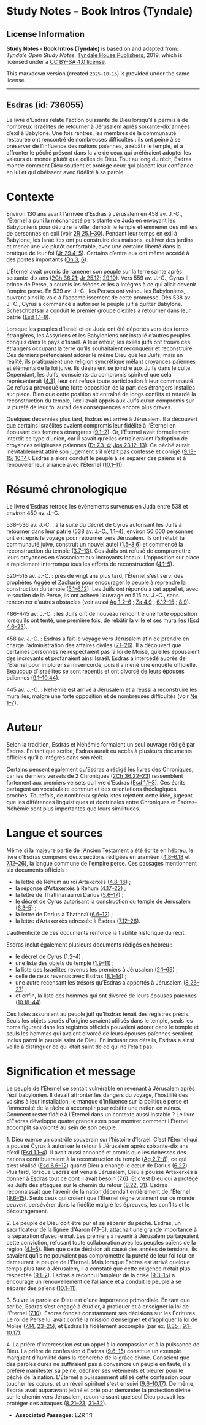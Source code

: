 # Study Notes - Book Intros (Tyndale)

## License Information

**Study Notes - Book Intros (Tyndale)** is based on and adapted from: _Tyndale Open Study Notes_, [Tyndale House Publishers](https://tyndaleopenresources.com/), 2019, which is licensed under a [CC BY-SA 4.0 license](https://creativecommons.org/licenses/by-sa/4.0/legalcode.en).

This markdown version (created `2025-10-16`) is provided under the same license.



--------------------------------

## Esdras (id: 736055)

Le livre d'Esdras relate l'action puissante de Dieu lorsqu’il a permis à de nombreux Israélites de retourner à Jérusalem après soixante\-dix années d’exil à Babylone. Une fois rentrés, les membres de la communauté restaurée ont rencontré de nombreuses difficultés : ils ont peiné à se préserver de l’influence des nations païennes, à rebâtir le temple, et à affronter le péché présent dans la vie de ceux qui préféraient adopter les valeurs du monde plutôt que celles de Dieu. Tout au long du récit, Esdras montre comment Dieu soutient et protège ceux qui placent leur confiance en lui et qui obéissent avec fidélité à sa parole.

Contexte
========

Environ 130 ans avant l’arrivée d’Esdras à Jérusalem en 458 av. J.\-C., l’Éternel a puni la méchanceté persistante de Juda en envoyant les Babyloniens pour détruire la ville, démolir le temple et emmener des milliers de personnes en exil (voir [2R 25\.1–30](https://ref.ly/2Kgs25:1-2Kgs25:30)). Pendant leur temps en exil à Babylone, les Israélites ont pu construire des maisons, cultiver des jardins et mener une vie plutôt confortable, avec une certaine liberté dans la pratique de leur foi ([Jr 29\.4–5](https://ref.ly/Jer29:4-Jer29:5)). Certains d’entre eux ont même accédé à des postes importants ([Dn 3](https://ref.ly/Dan3:1-Dan3:30), [6](https://ref.ly/Dan3:6)).

L’Éternel avait promis de ramener son peuple sur la terre sainte après soixante\-dix ans ([2Ch 36\.21](https://ref.ly/2Chr36:21); [Jr 25\.12](https://ref.ly/Jer25:12); [29\.10](https://ref.ly/Jer29:10)). Vers 559 av. J.\-C., Cyrus II, prince de Perse, a soumis les Mèdes et les a intégrés à ce qui allait devenir l’empire perse. En 539 av. J.\-C., les Perses ont vaincu les Babyloniens, ouvrant ainsi la voie à l’accomplissement de cette promesse. Dès 538 av. J.\-C., Cyrus a commencé à autoriser le peuple juif à quitter Babylone. Scheschbatsar a conduit le premier groupe d’exilés à retourner dans leur patrie ([Esd 1\.1–8](https://ref.ly/Ezra1:1-Ezra1:8)).

Lorsque les peuples d’Israël et de Juda ont été déportés vers des terres étrangères, les Assyriens et les Babyloniens ont installé d’autres peuples conquis dans le pays d’Israël. À leur retour, les exilés juifs ont trouvé ces étrangers occupant la terre qu’ils souhaitaient reconquérir et reconstruire. Ces derniers prétendaient adorer le même Dieu que les Juifs, mais en réalité, ils pratiquaient une religion syncrétique mêlant croyances païennes et éléments de la foi juive. Ils désiraient se joindre aux Juifs dans le culte. Cependant, les Juifs, conscients du compromis spirituel que cela représenterait ([4\.3](https://ref.ly/Ezra4:3)), leur ont refusé toute participation à leur communauté. Ce refus a provoqué une forte opposition de la part des étrangers installés sur place. Bien que cette position ait entraîné de longs conflits et retardé la reconstruction du temple, l’exil avait appris aux Juifs qu’un compromis sur la pureté de leur foi aurait des conséquences encore plus graves.

Quelques décennies plus tard, Esdras est arrivé à Jérusalem. Il a découvert que certains Israélites avaient compromis leur fidélité à l’Éternel en épousant des femmes étrangères ([9\.1–2](https://ref.ly/Ezra9:1-Ezra9:2)). Or, l’Éternel avait formellement interdit ce type d’union, car il savait qu’elles entraîneraient l’adoption de croyances religieuses païennes ([Dt 7\.3–4](https://ref.ly/Deut7:3-Deut7:4); [Jos 23\.12–13](https://ref.ly/Josh23:12-Josh23:13)). Ce péché aurait inévitablement attiré son jugement s’il n’était pas confessé et corrigé ([9\.13–15](https://ref.ly/Ezra9:13-Ezra9:15); [10\.14](https://ref.ly/Ezra10:14)). Esdras a alors conduit le peuple à se séparer des païens et à renouveler leur alliance avec l’Éternel ([10\.1–11](https://ref.ly/Ezra10:1-Ezra10:11)).

Résumé chronologique
====================

Le livre d’Esdras retrace les événements survenus en Juda entre 538 et environ 450 av. J.\-C.

538–536 av. J.‑C. : à la suite du décret de Cyrus autorisant les Juifs à retourner dans leur patrie (538 av. J.\-C., [1\.1–4](https://ref.ly/Ezra1:1-Ezra1:4)), environ 50 000 personnes ont entrepris le voyage pour retourner vers Jérusalem. Ils ont rétabli la communauté juive, construit un nouvel autel ([1\.5–3\.6](https://ref.ly/Ezra1:5-Ezra3:6)) et commencé la reconstruction du temple ([3\.7–13](https://ref.ly/Ezra3:7-Ezra3:13)). Ces Juifs ont refusé de compromettre leurs croyances en s’associant aux incroyants locaux. L’opposition sur place a rapidement interrompu tous les efforts de reconstruction ([4\.1–5](https://ref.ly/Ezra4:1-Ezra4:5)).

520–515 av. J.\-C. : près de vingt ans plus tard, l’Éternel s’est servi des prophètes Aggée et Zacharie pour encourager le peuple à reprendre la construction du temple ([5\.1–6\.12](https://ref.ly/Ezra5:1-Ezra6:12)). Les Juifs ont répondu à cet appel et, avec le soutien de la Perse, ils ont achevé l’ouvrage en 515 av. J.\-C., sans rencontrer d’autres obstacles (voir aussi [Ag 1\.2–6](https://ref.ly/Hag1:2-Hag1:6) ; [Za 4\.9](https://ref.ly/Zech4:9) ; [6\.12–15](https://ref.ly/Zech6:12-Zech6:15) ; [8\.9](https://ref.ly/Zech8:9)).

486–445 av. J.\-C. : les Juifs ont de nouveau rencontré une forte opposition lorsqu’ils ont tenté, une première fois, de rebâtir la ville et ses murailles ([Esd 4\.6–23](https://ref.ly/Ezra4:6-Ezra4:23)).

458 av. J.\-C. : Esdras a fait le voyage vers Jérusalem afin de prendre en charge l’administration des affaires civiles ([7\.1–26](https://ref.ly/Ezra7:1-Ezra7:26)). Il a découvert que certaines personnes ne respectaient pas la loi de Moïse, qu’elles épousaient des incroyants et profanaient ainsi Israël. Esdras a intercédé auprès de l’Éternel pour implorer sa miséricorde, puis il a mené une enquête officielle. Beaucoup d’Israélites se sont repentis et ont divorcé de leurs épouses païennes ([9\.1–10\.44](https://ref.ly/Ezra9:1-Ezra10:44)).

445 av. J.\-C. : Néhémie est arrivé à Jérusalem et a réussi à reconstruire les murailles, malgré une forte opposition et de nombreuses difficultés (voir [Né 1–7](https://ref.ly/Neh1:1-Neh7:73)).

Auteur
======

Selon la tradition, Esdras et Néhémie formaient un seul ouvrage rédigé par Esdras. En tant que scribe, Esdras aurait eu accès à plusieurs documents officiels qu’il a intégrés dans son récit.

Certains pensent également qu’Esdras a rédigé les livres des Chroniques, car les derniers versets de 2 Chroniques ([2Ch 36\.22–23](https://ref.ly/2Chr36:22-2Chr36:23)) ressemblent fortement aux premiers versets du livre d’Esdras ([Esd 1\.1–3](https://ref.ly/Ezra1:1-Ezra1:3)). Ces écrits partagent un vocabulaire commun et des orientations théologiques proches. Toutefois, de nombreux spécialistes rejettent cette idée, jugeant que les différences linguistiques et doctrinales entre Chroniques et Esdras–Néhémie sont plus importantes que leurs similitudes. 

Langue et sources
=================

Même si la majeure partie de l’Ancien Testament a été écrite en hébreu, le livre d’Esdras comprend deux sections rédigées en araméen ([4\.8–6\.18](https://ref.ly/Ezra4:8-Ezra6:18) et [7\.12–26](https://ref.ly/Ezra7:12-Ezra7:26)), la langue commune de l'empire perse. Ces passages mentionnent six documents officiels :

* la lettre de Rehum au roi Artaxerxès ([4\.8–16](https://ref.ly/Ezra4:8-Ezra4:16)) ;
* la réponse d’Artaxerxès à Rehum ([4\.17–22](https://ref.ly/Ezra4:17-Ezra4:22)) ;
* la lettre de Thathnaï au roi Darius ([5\.6–17](https://ref.ly/Ezra5:6-Ezra5:17)) ;
* le décret de Cyrus autorisant la construction du temple de Jérusalem ([6\.3–5](https://ref.ly/Ezra6:3-Ezra6:5)) ;
* la lettre de Darius à Thathnaï ([6\.6–12](https://ref.ly/Ezra6:6-Ezra6:12)) ;
* la lettre d’Artaxerxès adressée à Esdras ([7\.12–26](https://ref.ly/Ezra7:12-Ezra7:26)).

L’authenticité de ces documents renforce la fiabilité historique du récit.

Esdras inclut également plusieurs documents rédigés en hébreu : 

* le décret de Cyrus ([1\.2–4](https://ref.ly/Ezra1:2-Ezra1:4)) ;
* une liste des objets du temple ([1\.9–11](https://ref.ly/Ezra1:9-Ezra1:11)) ;
* la liste des Israélites revenus les premiers à Jérusalem ([2\.1–69](https://ref.ly/Ezra2:1-Ezra2:69)) ;
* celle de ceux revenus avec Esdras ([8\.1–14](https://ref.ly/Ezra8:1-Ezra8:14)) ;
* une autre recensant les trésors qu’Esdras a apportés à Jérusalem ([8\.26–27](https://ref.ly/Ezra8:26-Ezra8:27)) ;
* et enfin, la liste des hommes qui ont divorcé de leurs épouses païennes ([10\.18–44](https://ref.ly/Ezra10:18-Ezra10:44)).

Ces listes assuraient au peuple juif qu'Esdras tenait des registres précis. Seuls les objets sacrés d'origine seraient utilisés dans le temple, seuls les noms figurant dans les registres officiels pouvaient adorer dans le temple et seuls les hommes qui avaient divorcé de leurs épouses païennes seraient inclus parmi le peuple saint de Dieu. En incluant ces détails, Esdras a ainsi veillé à distinguer ce qui était saint de ce qui ne l’était pas.

Signification et message
========================

Le peuple de l’Éternel se sentait vulnérable en revenant à Jérusalem après l’exil babylonien. Il devait affronter les dangers du voyage, l’hostilité des voisins à leur installation, le manque d’influence sur la politique perse et l’immensité de la tâche à accomplir pour rebâtir une nation en ruines. Comment rester fidèle à l’Éternel dans un contexte aussi instable ? Le livre d’Esdras développe quatre grands axes pour montrer comment l’Éternel accomplit sa volonté au sein de son peuple.

1\. Dieu exerce un contrôle souverain sur l’histoire d’Israël. C’est l’Éternel qui a poussé Cyrus à autoriser le retour à Jérusalem après soixante\-dix ans d’exil ([Esd 1\.1–4](https://ref.ly/Ezra1:1-Ezra1:4)). Il avait aussi annoncé et promis que les richesses des nations contribueraient à la reconstruction du temple ([Ag 2\.7–8](https://ref.ly/Hag2:7-Hag2:8)), ce qui s’est réalisé ([Esd 6\.6–12](https://ref.ly/Ezra6:6-Ezra6:12)) quand Dieu a changé le cœur de Darius ([6\.22](https://ref.ly/Ezra6:22)). Plus tard, lorsque Esdras est venu à Jérusalem, Dieu a poussé Artaxerxès à donner à Esdras tout ce dont il avait besoin ([7\.6](https://ref.ly/Ezra7:6)). Et c'est Dieu qui a protégé les Juifs des attaques sur le chemin du retour ([8\.22](https://ref.ly/Ezra8:22), [31](https://ref.ly/Ezra8:31)). Esdras reconnaissait que l’avenir de la nation dépendait entièrement de l’Éternel ([9\.6–15](https://ref.ly/Ezra9:6-Ezra9:15)). Seuls ceux qui croient que l’Éternel règne vraiment sur ce monde peuvent persévérer dans la fidélité malgré les épreuves, les conflits et le découragement.

2\. Le peuple de Dieu doit être pur et se séparer du péché. Esdras, un sacrificateur de la lignée d'Aaron ([7\.1–5](https://ref.ly/Ezra7:1-Ezra7:5)), attachait une grande importance à la séparation d’avec le mal. Les premiers à revenir à Jérusalem partageaient cette conviction, refusant toute collaboration avec les peuples païens de la région ([4\.1–5](https://ref.ly/Ezra4:1-Ezra4:5)). Bien que cette décision ait causé des années de tensions, ils savaient qu’ils ne pouvaient pas compromettre la pureté de leur foi tout en demeurant le peuple de l’Éternel. Mais lorsque Esdras est arrivé quelque temps plus tard à Jérusalem, il a constaté que cette exigence n’était plus respectée ([9\.1–2](https://ref.ly/Ezra9:1-Ezra9:2)). Esdras a reconnu l’ampleur de la crise ([9\.3–15](https://ref.ly/Ezra9:3-Ezra9:15)) a encouragé un renouvellement de l’alliance et a conduit le peuple à se séparer des païens ([10\.1–11](https://ref.ly/Ezra10:1-Ezra10:11)).

3\. Suivre la parole de Dieu est d'une importance primordiale. En tant que scribe, Esdras s’est engagé à étudier, à pratiquer et à enseigner la loi de l’Éternel ([7\.10](https://ref.ly/Ezra7:10)). Esdras fondait constamment ses décisions sur les Écritures. Le roi de Perse lui avait confié la mission d’enseigner et d’appliquer la loi de Moïse ([7\.14](https://ref.ly/Ezra7:14), [23–25](https://ref.ly/Ezra7:23-Ezra7:25)), et Esdras l’a fidèlement accomplie (par ex. [8\.35 ;](https://ref.ly/Ezra8:35) [9\.1–10\.17](https://ref.ly/Ezra9:1-Ezra10:17)).

4\. La prière d'intercession est un appel à la compassion et à la puissance de Dieu. La prière de confession d'Esdras ([9\.6–15](https://ref.ly/Ezra9:6-Ezra9:15)) constitue un exemple marquant d’humilité dans la recherche de la grâce divine. Conscient que des paroles dures ne suffiraient pas à convaincre un peuple en faute, il a préféré manifester sa peine, déchirer ses vêtements et pleurer pour le péché de la nation. L’Éternel a puissamment utilisé cette confession pour toucher les cœurs, et un réveil spirituel s'est ensuivi ([9\.6–10\.17](https://ref.ly/Ezra9:6-Ezra10:17)). De même, Esdras avait auparavant jeûné et prié pour demander la protection divine sur le chemin vers Jérusalem, reconnaissant que seul Dieu pouvait les protéger des attaques ([8\.21–23](https://ref.ly/Ezra8:21-Ezra8:23), [31–32](https://ref.ly/Ezra8:31-Ezra8:32)).

* **Associated Passages:** EZR 1:1

